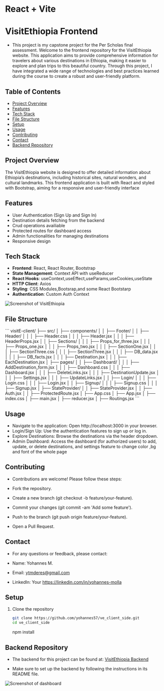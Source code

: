 # React + Vite

# VisitEthiopia Frontend

- This project is my capstone project for the Per Scholas final assessment. Welcome to the frontend repository for the VisitEthiopia website. This application aims to provide comprehensive information for travelers about various destinations in Ethiopia, making it easier to explore and plan trips to this beautiful country. Through this project, I have integrated a wide range of technologies and best practices learned during the course to create a robust and user-friendly platform.

## Table of Contents

- [Project Overview](#project-overview)
- [Features](#features)
- [Tech Stack](#tech-stack)
- [File Structure](#file-structure)
- [Setup](#setup)
- [Usage](#usage)
- [Contributing](#contributing)
- [Contact](#contact)
- [Backend Repository](#Backend-repository)

## Project Overview

The VisitEthiopia website is designed to offer detailed information about Ethiopia’s destinations, including historical sites, natural wonders, and cultural landmarks. This frontend application is built with React and styled with Bootstrap, aiming for a responsive and user-friendly interface

## Features

- User Authentication (Sign Up and Sign In)
- Destination details fetching from the backend
- Crud operations availiable
- Protected routes for dashboard access
- Admin functionalities for managing destinations
- Responsive design

## Tech Stack

- **Frontend**: React, React Router, Bootstrap
- **State Management**: Context API with useReducer
- **React Hooks**: useContext,useEffect,useParams,useCookies,useState
- **HTTP Client**: Axios
- **Styling**: CSS Modules,Bootsrap,and some React Bootstarp
- **Authentication**: Custom Auth Context

![Screenshot of VisitEthiopia](./assets/sampleFront.PNG)

## File Structure

\```
visitE-client/
├── src/
│ ├── components/
│ │ ├── Footer/
│ │ ├── Header/
│ │ │ ├── Header.css
│ │ │ ├── Header.jsx
│ │ │ ├── HeaderProps.jsx
│ │ ├── Sections/
│ │ │ ├── Props_for_three.jsx
│ │ │ ├── Props_one.jsx
│ │ │ ├── Props_two.jsx
│ │ │ ├── SectionOne.jsx
│ │ │ ├── SectionThree.css
│ │ │ ├── SectionThree.jsx
│ │ │ ├── DB_data.jsx
│ │ │ ├── DB_facts.jsx
│ │ │ ├── Destination.jsx
│ │ │ ├── EachDestination.jsx
│ ├── pages/
│ │ ├── Dashboard/
│ │ │ ├── AddDestination_form.jsx
│ │ │ ├── Dashboard.css
│ │ │ ├── Dashboard.jsx
│ │ │ ├── DeleteLinks.jsx
│ │ │ ├── DestinationUpdate.jsx
│ │ │ ├── Settings.jsx
│ │ │ ├── UpdateLinks.jsx
│ │ ├── Login/
│ │ │ ├── Login.css
│ │ │ ├── Login.jsx
│ │ ├── Signup/
│ │ │ ├── Signup.css
│ │ │ ├── Signup.jsx
│ ├── StateProvider/
│ │ ├── StateProvider.jsx
│ │ ├── Auth.jsx
│ │ ├── ProtectedRoute.jsx
│ ├── App.css
│ ├── App.jsx
│ ├── index.css
│ ├── main.jsx
│ ├── reducer.jsx
│ ├── Routings.jsx
\```

## Usage

- Navigate to the application: Open http://localhost:3000 in your browser.
- Login/Sign Up: Use the authentication features to sign up or log in.
- Explore Destinations: Browse the destinations via the header dropdown.
- Admin Dashboard: Access the dashboard (for authorized users) to add, update, or delete destinations, and settings feature to change color ,bg and font of the whole page

## Contributing

- Contributions are welcome! Please follow these steps:

- Fork the repository.
- Create a new branch (git checkout -b feature/your-feature).
- Commit your changes (git commit -am 'Add some feature').
- Push to the branch (git push origin feature/your-feature).
- Open a Pull Request.

## Contact

- For any questions or feedback, please contact:

- Name: Yohannes M.
- Email: ytmderes@gmail.com
- LinkedIn: Your https://linkedin.com/in/yohannes-molla

## Setup

1. Clone the repository
   ```bash
   git clone https://github.com/yohannes57/ve_client_side.git
   cd ve_client_side
   ```
   npm install

## Backend Repository

- The backend for this project can be found at: [VisitEthiopia Backend](https://github.com/yohannes57/ve_server_side.git)

- Make sure to set up the backend by following the instructions in its README file.

![Screenshot of dashboard](./assets/withDashboard.PNG)
